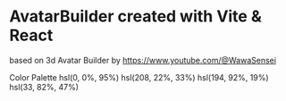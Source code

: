 # AvatarBuilder created with Vite & React
based on 3d Avatar Builder by https://www.youtube.com/@WawaSensei

Color Palette
hsl(0, 0%, 95%)
hsl(208, 22%, 33%)
hsl(194, 92%, 19%)
hsl(33, 82%, 47%)
